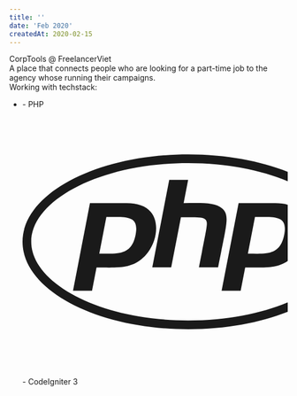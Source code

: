 ```yaml
---
title: ''
date: 'Feb 2020'
createdAt: 2020-02-15
---
```

<div class="grid gap-1">
  <div class="col-span-2">
    <div class="col-span-2">
      <span class="">
        CorpTools @ <span class="text-blue-500">Freelancer</span
        ><span class="text-orange-500">Viet</span></span
      >
    </div>
    <div class="col-span-2 text-sm text-justify ml-2">
      A place that connects people who are looking for a part-time job
      to the agency whose running their campaigns.
    </div>
    <div class="col-span-2 text-sm text-justify ml-2 mt-2">
      <span>Working with techstack:</span>
      <ul>
        <li><span>- PHP <svg aria-hidden="true" focusable="false" data-prefix="fab" data-icon="php" role="img" xmlns="http://www.w3.org/2000/svg" viewBox="0 0 512 512" class="svg-inline--fa fa-php fa-w-16">
            <path fill="currentColor" d="M320 104.5c171.4 0 303.2 72.2 303.2 151.5S491.3 407.5 320 407.5c-171.4 0-303.2-72.2-303.2-151.5S148.7 104.5 320 104.5m0-16.8C143.3 87.7 0 163 0 256s143.3 168.3 320 168.3S640 349 640 256 496.7 87.7 320 87.7zM218.2 242.5c-7.9 40.5-35.8 36.3-70.1 36.3l13.7-70.6c38 0 63.8-4.1 56.4 34.3zM97.4 350.3h36.7l8.7-44.8c41.1 0 66.6 3 90.2-19.1 26.1-24 32.9-66.7 14.3-88.1-9.7-11.2-25.3-16.7-46.5-16.7h-70.7L97.4 350.3zm185.7-213.6h36.5l-8.7 44.8c31.5 0 60.7-2.3 74.8 10.7 14.8 13.6 7.7 31-8.3 113.1h-37c15.4-79.4 18.3-86 12.7-92-5.4-5.8-17.7-4.6-47.4-4.6l-18.8 96.6h-36.5l32.7-168.6zM505 242.5c-8 41.1-36.7 36.3-70.1 36.3l13.7-70.6c38.2 0 63.8-4.1 56.4 34.3zM384.2 350.3H421l8.7-44.8c43.2 0 67.1 2.5 90.2-19.1 26.1-24 32.9-66.7 14.3-88.1-9.7-11.2-25.3-16.7-46.5-16.7H417l-32.8 168.7z"/></svg> - CodeIgniter 3</span></li>
      </ul>
    </div>
  </div>
</div>
